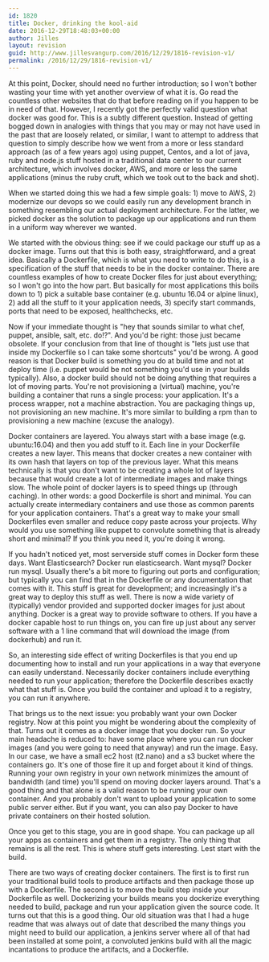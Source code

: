 ```yaml
---
id: 1820
title: Docker, drinking the kool-aid
date: 2016-12-29T18:48:03+00:00
author: Jilles
layout: revision
guid: http://www.jillesvangurp.com/2016/12/29/1816-revision-v1/
permalink: /2016/12/29/1816-revision-v1/
---
```

At this point, Docker, should need no further introduction; so I won't bother wasting your time with yet another overview of what it is. Go read the countless other websites that do that before reading on if you happen to be in need of that. However, I recently got the perfectly valid question what docker was good for. This is a subtly different question. Instead of getting bogged down in analogies with things that you may or may not have used in the past that are loosely related, or similar, I want to attempt to address that question to simply describe how we went from a more or less standard approach (as of a few years ago) using puppet, Centos, and a lot of java, ruby and node.js stuff hosted in a traditional data center to our current architecture, which involves docker, AWS, and more or less the same applications (minus the ruby cruft, which we took out to the back and shot). 

When we started doing this we had a few simple goals: 1) move to AWS, 2) modernize our devops so we could easily run any development branch in something resembling our actual deployment architecture. For the latter, we picked docker as the solution to package up our applications and run them in a uniform way wherever we wanted. 

We started with the obvious thing: see if we could package our stuff up as a docker image. Turns out that this is both easy, straightforward, and a great idea. Basically a Dockerfile, which is what you need to write to do this, is a specification of the stuff that needs to be in the docker container. There are countless examples of how to create Docker files for just about everything; so I won't go into the how part. But basically for most applications this boils down to 1) pick a suitable base container (e.g. ubuntu 16.04 or alpine linux), 2) add all the stuff to it your application needs, 3) specify start commands, ports that need to be exposed, healthchecks, etc.

Now if your immediate thought is "hey that sounds similar to what chef, puppet, ansible, salt, etc. do!?". And you'd be right: those just became obsolete. If your conclusion from that line of thought is "lets just use that inside my Dockerfile so I can take some shortcuts" you'd be wrong. A good reason is that Docker build is something you do at build time and not at deploy time (i.e. puppet would be not something you'd use in your builds typically). Also, a docker build should not be doing anything that requires a lot of moving parts. You're not provisioning a (virtual) machine, you're building a container that runs a single process: your application. It's a process wrapper, not a machine abstraction. You are packaging things up, not provisioning an new machine. It's more similar to building a rpm than to provisioning a new machine (excuse the analogy).

Docker containers are layered. You always start with a base image (e.g. ubuntu:16.04) and then you add stuff to it. Each line in your Dockerfile creates a new layer. This means that docker creates a new container with its own hash that layers on top of the previous layer. What this means technically is that you don't want to be creating a whole lot of layers because that would create a lot of intermediate images and make things slow. The whole point of docker layers is to speed things up (through caching). In other words: a good Dockerfile is short and minimal. You can actually create intermediary containers and use those as common parents for your application containers. That's a great way to make your small Dockerfiles even smaller and reduce copy paste across your projects. Why would you use something like puppet to convolute something that is already short and minimal? If you think you need it, you're doing it wrong.

If you hadn't noticed yet, most serverside stuff comes in Docker form these days. Want Elasticsearch? Docker run elasticsearch. Want mysql? Docker run mysql. Usually there's a bit more to figuring out ports and configuration; but typically you can find that in the Dockerfile or any documentation that comes with it. This stuff is great for development; and increasingly it's a great way to deploy this stuff as well. There is now a wide variety of (typically) vendor provided and supported docker images for just about anything. Docker is a great way to provide software to others. If you have a docker capable host to run things on, you can fire up just about any server software with a 1 line command that will download the image (from dockerhub) and run it.

So, an interesting side effect of writing Dockerfiles is that you end up documenting how to install and run your applications in a way that everyone can easily understand. Necessarily docker containers include everything needed to run your application; therefore the Dockerfile describes exactly what that stuff is. Once you build the container and upload it to a registry, you can run it anywhere. 

That brings us to the next issue: you probably want your own Docker registry. Now at this point you might be wondering about the complexity of that. Turns out it comes as a docker image that you docker run. So your main headache is reduced to: have some place where you can run docker images (and you were going to need that anyway) and run the image. Easy. In our case, we have a small ec2 host (t2.nano) and a s3 bucket where the containers go. It's one of those fire it up and forget about it kind of things. Running your own registry in your own network minimizes the amount of bandwidth (and time) you'll spend on moving docker layers around. That's a good thing and that alone is a valid reason to be running your own container. And you probably don't want to upload your application to some public server either. But if you want, you can also pay Docker to have private containers on their hosted solution.

Once you get to this stage, you are in good shape. You can package up all your apps as containers and get them in a registry. The only thing that remains is all the rest. This is where stuff gets interesting. Lest start with the build.

There are two ways of creating docker containers. The first is to first run your traditional build tools to produce artifacts and then package those up with a Dockerfile. The second is to move the build step inside your Dockerfile as well. Dockerizing your builds means you dockerize everything needed to build, package and run your application given the source code. It turns out that this is a good thing. Our old situation was that I had a huge readme that was always out of date that described the many things you might need to build our application, a jenkins server where all of that had been installed at some point, a convoluted jenkins build with all the magic incantations to produce the artifacts, and a Dockerfile. 





 

  